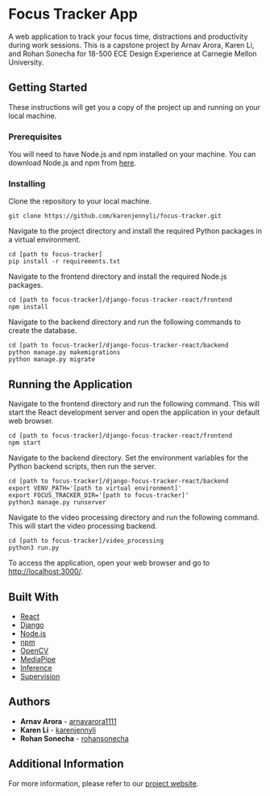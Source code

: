 # Focus Tracker App

A web application to track your focus time, distractions and productivity during work sessions. This is a capstone project by Arnav Arora, Karen Li, and Rohan Sonecha for 18-500 ECE Design Experience at Carnegie Mellon University.

## Getting Started

These instructions will get you a copy of the project up and running on your local machine.

### Prerequisites

You will need to have Node.js and npm installed on your machine. You can download Node.js and npm from [here](https://nodejs.org/en/download/).

### Installing

Clone the repository to your local machine.

```
git clone https://github.com/karenjennyli/focus-tracker.git
```

Navigate to the project directory and install the required Python packages in a virtual environment.

```
cd [path to focus-tracker]
pip install -r requirements.txt
```

Navigate to the frontend directory and install the required Node.js packages.

```
cd [path to focus-tracker]/django-focus-tracker-react/frontend
npm install
```

Navigate to the backend directory and run the following commands to create the database.
```
cd [path to focus-tracker]/django-focus-tracker-react/backend
python manage.py makemigrations
python manage.py migrate
```

##  Running the Application

Navigate to the frontend directory and run the following command. This will start the React development server and open the application in your default web browser.

```
cd [path to focus-tracker]/django-focus-tracker-react/frontend
npm start
```

Navigate to the backend directory. Set the environment variables for the Python backend scripts, then run the server.

```
cd [path to focus-tracker]/django-focus-tracker-react/backend
export VENV_PATH='[path to virtual environment]'
export FOCUS_TRACKER_DIR='[path to focus-tracker]'
python3 manage.py runserver
```

Navigate to the video processing directory and run the following command. This will start the video processing backend.
```
cd [path to focus-tracker]/video_processing
python3 run.py
```

To access the application, open your web browser and go to [http://localhost:3000/](http://localhost:3000/).

## Built With

* [React](https://reactjs.org/)
* [Django](https://www.djangoproject.com/)
* [Node.js](https://nodejs.org/en/)
* [npm](https://www.npmjs.com/)
* [OpenCV](https://opencv.org/)
* [MediaPipe](https://mediapipe.dev/)
* [Inference](https://inference.roboflow.com/)
* [Supervision](https://supervision.roboflow.com/)

## Authors

* **Arnav Arora** - [arnavarora1111](https://github.com/arnavarora1111)
* **Karen Li** - [karenjennyli](https://github.com/karenjennyli)
* **Rohan Sonecha** - [rohansonecha](https://github.com/rohansonecha)

## Additional Information

For more information, please refer to our [project website](http://course.ece.cmu.edu/~ece500/projects/s24-teame0/).